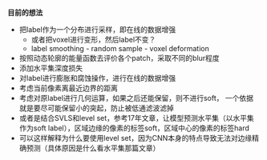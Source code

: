 **目前的想法**
- 把label作为一个分布进行采样，即在线的数据增强
  - 或者把voxel进行变形，然后label不变？
  - label smoothing - random sample - voxel deformation
- 按照动态轮廓的能量函数去评价各个patch，采取不同的blur程度
- 添加水平集深度损失
- 对label进行膨胀和腐蚀操作，进行在线的数据增强
- 考虑当前像素离最近边界的距离
- 考虑对原label进行几何运算，如果之后还能保留，则不进行soft， 一个依据就是要尽可能保留小的突起，防止被低通滤波滤掉
- 或者是结合SVLS和level set，参考17年文章，让模型预测水平集（以水平集作为soft label），区域边缘的像素的标签soft，区域中心的像素的标签hard
- 可以这样解释为什么要使用level set，因为CNN本身的特点导致无法对边缘精确预测（具体原因是什么看水平集那篇文章）